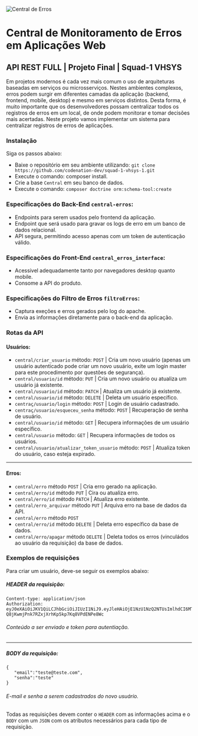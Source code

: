 ![Central de Erros](https://www.imagemhost.com.br/images/2019/12/13/logo.png)

# Central de Monitoramento de Erros em Aplicações Web
## API REST FULL | Projeto Final | Squad-1 VHSYS

Em projetos modernos é cada vez mais comum o uso de arquiteturas baseadas em serviços ou microsserviços. Nestes ambientes complexos, erros podem surgir em diferentes camadas da aplicação (backend, frontend, mobile, desktop) e mesmo em serviços distintos. Desta forma, é muito importante que os desenvolvedores possam centralizar todos os registros de erros em um local, de onde podem monitorar e tomar decisões mais acertadas. Neste projeto vamos implementar um sistema para centralizar registros de erros de aplicações.

### Instalação

Siga os passos abaixo:
 - Baixe o repositório em seu ambiente utilizando: `git clone https://github.com/codenation-dev/squad-1-vhsys-1.git`
 - Execute o comando: composer install.
 - Crie a base `Central` em seu banco de dados.
 - Execute o comando: `composer doctrine orm:schema-tool:create`

### Especificações do Back-End `central-erros`:

- Endpoints para serem usados pelo frontend da aplicação.
- Endpoint que será usado para gravar os logs de erro em um banco de dados relacional.
- API segura, permitindo acesso apenas com um token de autenticação válido.

### Especificações do Front-End `central_erros_interface`:

- Acessivel adequadamente tanto por navegadores desktop quanto mobile.
- Consome a API do produto.

### Especificações do Filtro de Erros `filtroErros`:

- Captura exeções e erros gerados pelo log do apache.
- Envia as informações diretamente para o back-end da aplicação.
 
 ### Rotas da API
 
 #### Usuários:
 - `central/criar_usuario` método: `POST` | Cria um novo usuário (apenas um usuário autenticado pode criar um novo usuário, exite um login master para este procedimento por questões de segurança).
 - `central/usuario/id` método: `PUT` | Cria um novo usuário ou atualiza um usuário já existente.
 - `central/usuario/id` método: `PATCH` | Atualiza um usuário já existente.
 - `central/usuario/id` método: `DELETE` | Deleta um usuário específico.
 - `centraç/usuario/login` método: `POST` | Login de usuário cadastrado.
 - `centraç/usuario/esqueceu_senha` método: `POST` | Recuperação de senha de usuário.
 - `central/usuario/id` método: `GET` | Recupera informações de um usuário específico.
 - `central/usuario` método: `GET` | Recupera informações de todos os usuários.
 - `central/usuario/atualizar_token_usuario` método: `POST` | Atualiza token do usuário, caso esteja expirado.
 
 ---------------------------------------------------------------------------------------------------------------------------------------
 
 #### Erros:
 - `central/erro` método `POST` | Cria erro gerado na aplicação.
 - `central/erro/id` método `PUT` | Cira ou atualiza erro.
 - `central/erro/id` método `PATCH` | Atualiza erro existente.
 - `central/erro_arquivar` método `PUT` | Arquiva erro na base de dados da API.
 - `central/erro` método `POST`
 - `central/erro/id` método `DELETE` | Deleta erro específico da base de dados.
 - `central/erro/apagar` método `DELETE` | Deleta todos os erros (vinculádos ao usuário da requisição) da base de dados.
 
 ### Exemplos de requisições
 
 Para criar um usuário, deve-se seguir os exemplos abaixo:
 
 ##### HEADER da requisição:
 ```
 Content-type: application/json
 Authorization: eyJ0eXAiOiJKV1QiLCJhbGciOiJIUzI1NiJ9.eyJleHAiOjE1NzU1NzQ2NTUsImlhdCI6MTU3NTIxNDY1NX0.X1g59-Q8jKwmjPnk7RZxjXrhKp5kp7Kq8VPdENPe8Wc
 ```
 ###### Conteúdo a ser enviado e token para autentiação.
 
 --------------------------------------------------------------------------------------------------------------------------------------
 ##### BODY da requisição:
 ```
 {
    "email":"teste@teste.com",
    "senha":"teste"
 }
 ```
 ###### E-mail e senha a serem cadastrados do novo usuário.
 
Todas as requisições devem conter o `HEADER` com as informações acima e o `BODY` com um `JSON` com os atributos necessários para cada tipo de requisição.
